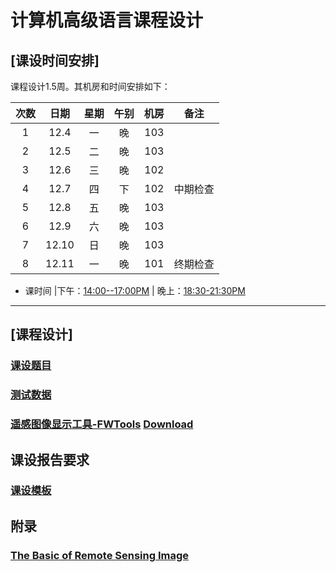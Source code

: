 # 计算机高级语言课程设计

## [课设时间安排]
课程设计1.5周。其机房和时间安排如下：

|  次数  |  日期   |  星期  |  午别  |  机房  |  备注  |
| :--: | :---: | :--: | :--: | :--: | :--: |
|  1   | 12.4  |  一   |  晚   | 103  |      |
|  2   | 12.5  |  二   |  晚   | 103  |      |
|  3   | 12.6  |  三   |  晚   | 102  |      |
|  4   | 12.7  |  四   |  下   | 102  | 中期检查 |
|  5   | 12.8  |  五   |  晚   | 103  |      |
|  6   | 12.9  |  六   |  晚   | 103  |      |
|  7   | 12.10 |  日   |  晚   | 103  |      |
|  8   | 12.11 |  一   |  晚   | 101  | 终期检查 |

- 课时间  |下午：<u>14:00--17:00PM</u>  | 晚上：<u>18:30-21:30PM</u>
---

## [课程设计]
### [课设题目](./CourseDesignSubject.md)
### [测试数据](https://github.com/cugwhp/OOPCPP/tree/master/docs/Projects/RSImage/Data/)
### [遥感图像显示工具-FWTools](https://github.com/cugwhp/OOPCPP/tree/master/docs/Projects/RSImage/FWTools) [Download](http://home.gdal.org/fwtools/FWTools247.exe)

## 课设报告要求
### [课设模板](https://github.com/cugwhp/OOPCPP/tree/master/docs/Projects/RSImage//%E8%AF%BE%E7%A8%8B%E8%AE%BE%E8%AE%A1%E6%8A%A5%E5%91%8A%E6%A8%A1%E6%9D%BF.doc)

## 附录
### [The Basic of Remote Sensing Image](https://github.com/cugwhp/OOPCPP/tree/master/docs/Projects/RSImage/Basic_RS_Image.pdf)